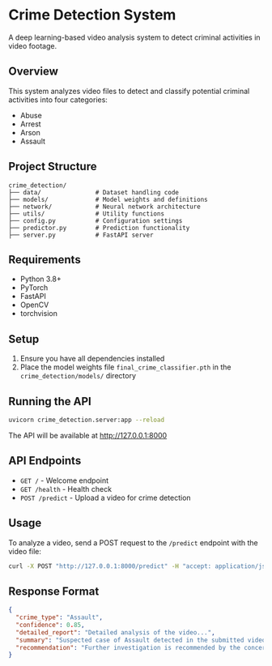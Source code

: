 
# Crime Detection System

A deep learning-based video analysis system to detect criminal activities in video footage.

## Overview

This system analyzes video files to detect and classify potential criminal activities into four categories:
- Abuse
- Arrest 
- Arson
- Assault

## Project Structure

```
crime_detection/
├── data/               # Dataset handling code
├── models/             # Model weights and definitions
├── network/            # Neural network architecture
├── utils/              # Utility functions
├── config.py           # Configuration settings
├── predictor.py        # Prediction functionality
├── server.py           # FastAPI server
```

## Requirements

- Python 3.8+
- PyTorch
- FastAPI
- OpenCV
- torchvision

## Setup

1. Ensure you have all dependencies installed
2. Place the model weights file `final_crime_classifier.pth` in the `crime_detection/models/` directory

## Running the API

```bash
uvicorn crime_detection.server:app --reload
```

The API will be available at http://127.0.0.1:8000

## API Endpoints

- `GET /` - Welcome endpoint
- `GET /health` - Health check
- `POST /predict` - Upload a video for crime detection

## Usage

To analyze a video, send a POST request to the `/predict` endpoint with the video file:

```bash
curl -X POST "http://127.0.0.1:8000/predict" -H "accept: application/json" -H "Content-Type: multipart/form-data" -F "file=@your_video.mp4"
```

## Response Format

```json
{
  "crime_type": "Assault",
  "confidence": 0.85,
  "detailed_report": "Detailed analysis of the video...",
  "summary": "Suspected case of Assault detected in the submitted video footage.",
  "recommendation": "Further investigation is recommended by the concerned law enforcement authority."
}
```
